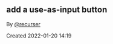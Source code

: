 ## add a use-as-input button

By [@recurser](https://github.com/recurser)

Created 2022-01-20 14:19
